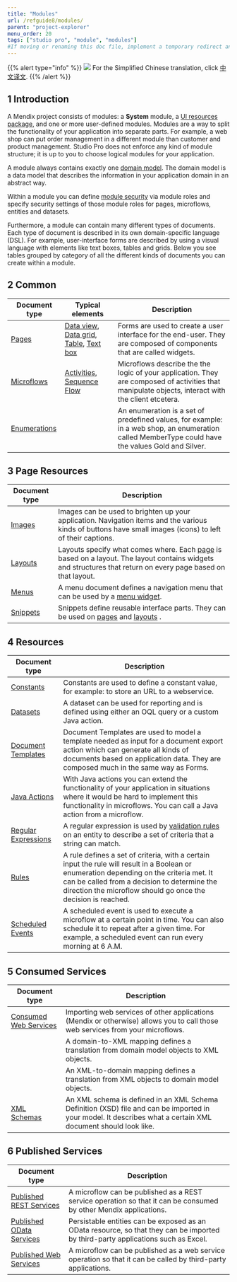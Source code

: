 ```yaml
---
title: "Modules"
url: /refguide8/modules/
parent: "project-explorer"
menu_order: 20
tags: ["studio pro", "module", "modules"]
#If moving or renaming this doc file, implement a temporary redirect and let the respective team know they should update the URL in the product. See Mapping to Products for more details.
---
```


{{% alert type="info" %}}
<img src="attachments/chinese-translation/china.png" style="display: inline-block; margin: 0" /> For the Simplified Chinese translation, click [中文译文](https://cdn.mendix.tencent-cloud.com/documentation/refguide8/modules.pdf).
{{% /alert %}}

## 1 Introduction

A Mendix project consists of modules: a **System** module, a [UI resources package](/refguide8/ui-resources-package/), and one or more user-defined modules. Modules are a way to split the functionality of your application into separate parts. For example, a web shop can put order management in a different module than customer and product management. Studio Pro does not enforce any kind of module structure; it is up to you to choose logical modules for your application.

A module always contains exactly one [domain model](/refguide8/domain-model/). The domain model is a data model that describes the information in your application domain in an abstract way.

Within a module you can define [module security](/refguide8/module-security/) via module roles and specify security settings of those module roles for pages, microflows, entities and datasets.

Furthermore, a module can contain many different types of documents. Each type of document is described in its own domain-specific language (DSL). For example, user-interface forms are described by using a visual language with elements like text boxes, tables and grids. Below you see tables grouped by category of all the different kinds of documents you can create within a module.

## 2 Common

| Document type | Typical elements | Description |
| --- | --- | --- |
| [Pages](/refguide8/pages/) | [Data view](/refguide8/data-view/), [Data grid](/refguide8/data-grid/), [Table](/refguide8/table/), [Text box](/refguide8/text-box/) | Forms are used to create a user interface for the end-user. They are composed of components that are called widgets. |
| [Microflows](/refguide8/microflows/) | [Activities](/refguide8/activities/), [Sequence Flow](/refguide8/sequence-flow/) | Microflows describe the the logic of your application. They are composed of activities that manipulate objects, interact with the client etcetera. |
| [Enumerations](/refguide8/enumerations/) |   | An enumeration is a set of predefined values, for example: in a web shop, an enumeration called MemberType could have the values Gold and Silver. |

## 3 Page Resources

| Document type | Description |
| --- | --- |
| [Images](/refguide8/images/) | Images can be used to brighten up your application. Navigation items and the various kinds of buttons have small images (icons) to left of their captions. |
| [Layouts](/refguide8/layout/) | Layouts specify what comes where. Each  [page](/refguide8/page/) is based on a layout. The layout contains widgets and structures that return on every page based on that layout.  |
| [Menus](/refguide8/menu/) | A menu document defines a navigation menu that can be used by a  [menu widget](/refguide8/menu-widgets/). |
| [Snippets](/refguide8/snippet/) | Snippets define reusable interface parts. They can be used on  [pages](/refguide8/page/) and  [layouts](/refguide8/layout/) . |

## 4 Resources

| Document type | Description |
| --- | --- |
| [Constants](/refguide8/constants/) | Constants are used to define a constant value, for example: to store an URL to a webservice. |
| [Datasets](/refguide8/data-sets/) | A dataset can be used for reporting and is defined using either an OQL query or a custom Java action. |
| [Document Templates](/refguide8/document-templates/) | Document Templates are used to model a template needed as input for a document export action which can generate all kinds of documents based on application data. They are composed much in the same way as Forms. |
| [Java Actions](/refguide8/java-actions/) | With Java actions you can extend the functionality of your application in situations where it would be hard to implement this functionality in microflows. You can call a Java action from a microflow. |
| [Regular Expressions](/refguide8/regular-expressions/) | A regular expression is used by [validation rules](/refguide8/validation-rules/) on an entity to describe a set of criteria that a string can match. |
| [Rules](/refguide8/rules/) | A rule defines a set of criteria, with a certain input the rule will result in a Boolean or enumeration depending on the criteria met. It can be called from a decision to determine the direction the microflow should go once the decision is reached. |
| [Scheduled Events](/refguide8/scheduled-events/) | A scheduled event is used to execute a microflow at a certain point in time. You can also schedule it to repeat after a given time. For example, a scheduled event can run every morning at 6 A.M. |

## 5 Consumed Services

| Document type | Description |
| --- | --- |
| [Consumed Web Services](/refguide8/consumed-web-services/) | Importing web services of other applications (Mendix or otherwise) allows you to call those web services from your microflows. |
|  | A domain-to-XML mapping defines a translation from domain model objects to XML objects. |
|  | An XML-to-domain mapping defines a translation from XML objects to domain model objects. |
| [XML Schemas](/refguide8/xml-schemas/) | An XML schema is defined in an XML Schema Definition (XSD) file and can be imported in your model. It describes what a certain XML document should look like. |

## 6 Published Services

| Document type | Description |
| --- | --- |
| [Published REST Services](/refguide8/published-rest-services/) | A microflow can be published as a REST service operation so that it can be consumed by other Mendix applications. |
| [Published OData Services](/refguide8/published-odata-services/) | Persistable entities can be exposed as an OData resource, so that they can be imported by third-party applications such as Excel. |
| [Published Web Services](/refguide8/published-web-services/) | A microflow can be published as a web service operation so that it can be called by third-party applications. |
